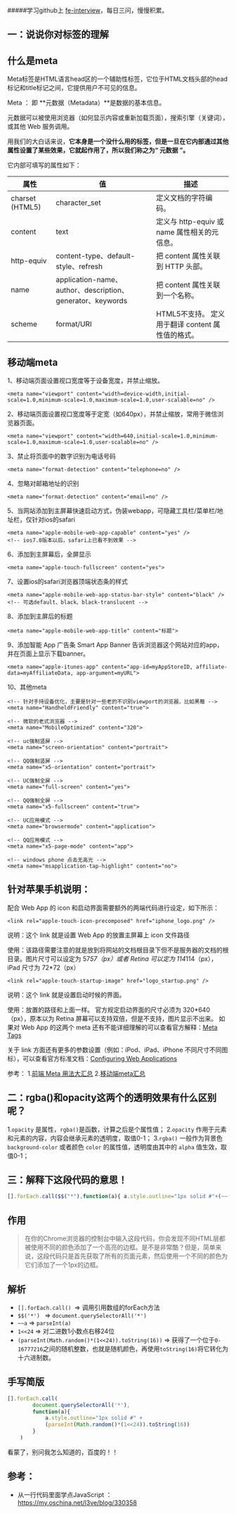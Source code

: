 #####学习github上 [fe-interview](https://github.com/haizlin/fe-interview)，每日三问，慢慢积累。

## 一：说说你对<meta>标签的理解

## 什么是meta

Meta标签是HTML语言head区的一个辅助性标签，它位于HTML文档头部的head标记和title标记之间，它提供用户不可见的信息。

Meta ： 即 **元数据（Metadata）**是数据的基本信息。

元数据可以被使用浏览器（如何显示内容或重新加载页面），搜索引擎（关键词），或其他 Web 服务调用。

用我们的大白话来说，**它本身是一个没什么用的标签，但是一旦在它内部通过其他属性设置了某些效果，它就起作用了，所以我们称之为“ 元数据 ”。**

它内部可填写的属性如下：

| 属性            | 值                                                         | 描述                                              |
| --------------- | ---------------------------------------------------------- | ------------------------------------------------- |
| charset (HTML5) | character_set                                              | 定义文档的字符编码。                              |
| content         | text                                                       | 定义与 http-equiv 或 name 属性相关的元信息。      |
| http-equiv      | content-type、default-style、refresh                       | 把 content 属性关联到 HTTP 头部。                 |
| name            | application-name、author、description、generator、keywords | 把 content 属性关联到一个名称。                   |
| scheme          | format/URI                                                 | HTML5不支持。 定义用于翻译 content 属性值的格式。 |

## 移动端meta

1、移动端页面设置视口宽度等于设备宽度，并禁止缩放。

```
<meta name="viewport" content="width=device-width,initial-scale=1.0,minimum-scale=1.0,maximum-scale=1.0,user-scalable=no" />
```

2、移动端页面设置视口宽度等于定宽（如640px），并禁止缩放，常用于微信浏览器页面。

```
<meta name="viewport" content="width=640,initial-scale=1.0,minimum-scale=1.0,maximum-scale=1.0,user-scalable=no" />
```

3、禁止将页面中的数字识别为电话号码

```
<meta name="format-detection" content="telephone=no" />
```

4、忽略对邮箱地址的识别

```
<meta name="format-detection" content="email=no" />
```

5、当网站添加到主屏幕快速启动方式，伪装webapp，可隐藏工具栏/菜单栏/地址栏，仅针对ios的safari

```
<meta name="apple-mobile-web-app-capable" content="yes" />
<!-- ios7.0版本以后，safari上已看不到效果 -->
```

6、添加到主屏幕后，全屏显示

```
<meta name="apple-touch-fullscreen" content="yes">
```

7、设置ios的safari浏览器顶端状态条的样式

```
<meta name="apple-mobile-web-app-status-bar-style" content="black" />
<!-- 可选default、black、black-translucent -->
```

8、添加到主屏后的标题

```
<meta name="apple-mobile-web-app-title" content="标题">
```

9、添加智能 App 广告条 Smart App Banner
 告诉浏览器这个网站对应的app，并在页面上显示下载banner。

```
<meta name="apple-itunes-app" content="app-id=myAppStoreID, affiliate-data=myAffiliateData, app-argument=myURL">
```

10、其他meta

```
<!-- 针对手持设备优化，主要是针对一些老的不识别viewport的浏览器，比如黑莓 -->
<meta name="HandheldFriendly" content="true">

<!-- 微软的老式浏览器 -->
<meta name="MobileOptimized" content="320">

<!-- uc强制竖屏 -->
<meta name="screen-orientation" content="portrait">

<!-- QQ强制竖屏 -->
<meta name="x5-orientation" content="portrait">

<!-- UC强制全屏 -->
<meta name="full-screen" content="yes">

<!-- QQ强制全屏 -->
<meta name="x5-fullscreen" content="true">

<!-- UC应用模式 -->
<meta name="browsermode" content="application">

<!-- QQ应用模式 -->
<meta name="x5-page-mode" content="app">

<!-- windows phone 点击无高光 -->
<meta name="msapplication-tap-highlight" content="no">
```

## 针对苹果手机说明：

配合 Web App 的 icon 和启动界面需要额外的两端代码进行设定，如下所示：

```
<link rel="apple-touch-icon-precomposed" href="iphone_logo.png" />
```

说明：这个 link 就是设置 Web App 的放置主屏幕上 icon 文件路径

使用：该路径需要注意的就是放到将网站的文档根目录下但不是服务器的文档的根目录。图片尺寸可以设定为 57*57（px）或者 Retina 可以定为 114*114（px），iPad 尺寸为 72*72（px）

```
<link rel="apple-touch-startup-image" href="logo_startup.png" />
```

说明：这个 link 就是设置启动时候的界面。

使用：放置的路径和上面一样。
 官方规定启动界面的尺寸必须为 320*640（px），原本以为 Retina 屏幕可以支持双倍，但是不支持，图片显示不出来。
 如果对 Web App 的这两个 meta 还有不能详细理解的可以查看官方解释：[Meta Tags](https://developer.apple.com/safari/resources/#documentation/appleapplications/reference/SafariHTMLRef/Articles/MetaTags.html)

关于 link 方面还有更多的参数设置（例如：iPod、iPad、iPhone 不同尺寸不同图标），可以查看官方标准文档：[Configuring Web Applications](https://developer.apple.com/safari/resources/#documentation/AppleApplications/Reference/SafariWebContent/ConfiguringWebApplications/ConfiguringWebApplications.html)

参考：
 1.[前端 Meta 用法大汇总](http://www.jianshu.com/p/850d2a209ba8)
 2.[移动端meta汇总](http://www.cnblogs.com/futai/p/5343969.html)





## 二：rgba()和opacity这两个的透明效果有什么区别呢？

1.`opacity` 是属性，`rgba()`是函数，计算之后是个属性值；
 2.`opacity` 作用于元素和元素的内容，内容会继承元素的透明度，取值0-1；
 3.`rgba()` 一般作为背景色 `background-color` 或者颜色 `color` 的属性值，透明度由其中的 `alpha` 值生效，取值0-1；



## 三：解释下这段代码的意思！

```js
[].forEach.call($$("*"),function(a){ a.style.outline="1px solid #"+(~~(Math.random()*(1<<24))).toString(16) })
```

## 作用

> 在你的Chrome浏览器的控制台中输入这段代码，你会发现不同HTML层都被使用不同的颜色添加了一个高亮的边框。是不是非常酷？但是，简单来说，这段代码只是首先获取了所有的页面元素，然后使用一个不同的颜色为它们添加了一个1px的边框。

## 解析

- `[].forEach.call() `=> 调用引用数组的forEach方法
- `$$('*') ` =>  `document.querySelectorAll('*') `
- `~~a` => `parseInt(a)`
- `1<<24` => 对二进数1小数点右移24位
- `(parseInt(Math.random()*(1<<24)).toString(16))`  => 获得了一个位于`0-16777216`之间的随机整数，也就是随机颜色，再使用`toString(16)`将它转化为十六进制数。

## 手写简版

```js
[].forEach.call(
        document.querySelectorAll('*'),
        function(a){
            a.style.outline="1px solid #" + 
            (parseInt(Math.random()*(1<<24)).toString(16))
        }
    )
```

看蒙了，别问我怎么知道的，百度的！！

## 参考：

- 从一行代码里面学点JavaScript ：https://my.oschina.net/l3ve/blog/330358